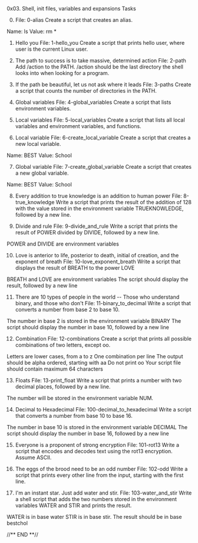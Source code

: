 0x03. Shell, init files, variables and expansions
Tasks

0. <o> File: 0-alias
Create a script that creates an alias.

Name: ls
Value: rm *

1. Hello you File: 1-hello_you
Create a script that prints hello user, where user is the current Linux user.

2. The path to success is to take massive, determined action File: 2-path
Add /action to the PATH. /action should be the last directory the shell looks into when looking for a program.

3. If the path be beautiful, let us not ask where it leads File: 3-paths
Create a script that counts the number of directories in the PATH.

4. Global variables File: 4-global_variables
Create a script that lists environment variables.

5. Local variables File: 5-local_variables
Create a script that lists all local variables and environment variables, and functions.

6. Local variable File: 6-create_local_variable
Create a script that creates a new local variable.

Name: BEST
Value: School

7. Global variable File: 7-create_global_variable
Create a script that creates a new global variable.

Name: BEST
Value: School

8. Every addition to true knowledge is an addition to human power File: 8-true_knowledge
Write a script that prints the result of the addition of 128 with the value stored in the environment variable TRUEKNOWLEDGE, followed by a new line.

9. Divide and rule File: 9-divide_and_rule
Write a script that prints the result of POWER divided by DIVIDE, followed by a new line.

POWER and DIVIDE are environment variables

10. Love is anterior to life, posterior to death, initial of creation, and the exponent of breath File: 10-love_exponent_breath
Write a script that displays the result of BREATH to the power LOVE

BREATH and LOVE are environment variables
The script should display the result, followed by a new line

11. There are 10 types of people in the world -- Those who understand binary, and those who don't File: 11-binary_to_decimal
Write a script that converts a number from base 2 to base 10.

The number in base 2 is stored in the environment variable BINARY
The script should display the number in base 10, followed by a new line

12. Combination File: 12-combinations
Create a script that prints all possible combinations of two letters, except oo.

Letters are lower cases, from a to z
One combination per line
The output should be alpha ordered, starting with aa
Do not print oo
Your script file should contain maximum 64 characters

13. Floats File: 13-print_float
Write a script that prints a number with two decimal places, followed by a new line.

The number will be stored in the environment variable NUM.

14. Decimal to Hexadecimal File: 100-decimal_to_hexadecimal
Write a script that converts a number from base 10 to base 16.

The number in base 10 is stored in the environment variable DECIMAL
The script should display the number in base 16, followed by a new line

15. Everyone is a proponent of strong encryption File: 101-rot13
Write a script that encodes and decodes text using the rot13 encryption. Assume ASCII.

16. The eggs of the brood need to be an odd number File: 102-odd
Write a script that prints every other line from the input, starting with the first line.

17. I'm an instant star. Just add water and stir. File: 103-water_and_stir
Write a shell script that adds the two numbers stored in the environment variables WATER and STIR and prints the result.

WATER is in base water
STIR is in base stir.
The result should be in base bestchol

//**  END  **//
